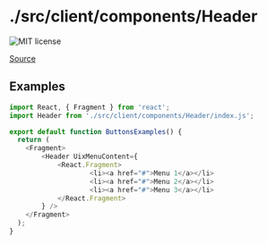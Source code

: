 # ./src/client/components/Header

![MIT license](https://badgen.now.sh/badge/license/MIT)

[Source](https://github.com/xizon/uix-kit-react/tree/master/src/client/components/Header)


## Examples

```js
import React, { Fragment } from 'react';
import Header from './src/client/components/Header/index.js';

export default function ButtonsExamples() {
  return (
    <Fragment>
		<Header UixMenuContent={
			<React.Fragment>
					<li><a href="#">Menu 1</a></li>
					<li><a href="#">Menu 2</a></li>
					<li><a href="#">Menu 3</a></li>  
			</React.Fragment>
		} />
    </Fragment>
  );
}

```